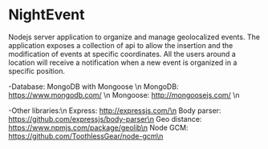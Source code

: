 # NightEvent

Nodejs server application to organize and manage geolocalized events. 
The application exposes a collection of api to allow the insertion and the modification of events at specific coordinates. 
All the users around a location will receive a notification when a new event is organized in a specific position.

-Database: MongoDB with Mongoose \n
  MongoDB: https://www.mongodb.com/ \n
  Mongoose: http://mongoosejs.com/  \n

-Other libraries:\n
  Express: http://expressjs.com/\n
  Body parser: https://github.com/expressjs/body-parser\n
  Geo distance: https://www.npmjs.com/package/geolib\n
  Node GCM: https://github.com/ToothlessGear/node-gcm\n
